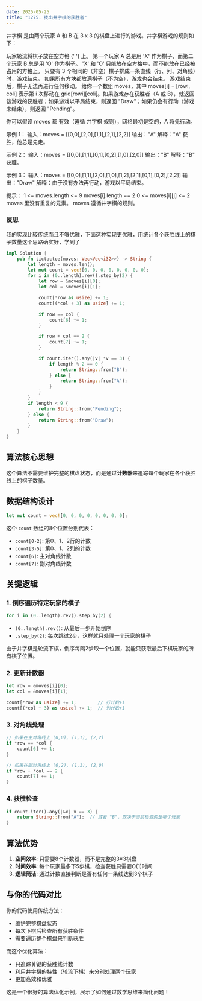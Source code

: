 ```yaml
---
date: 2025-05-25
title: "1275. 找出井字棋的获胜者"
---
```


井字棋 是由两个玩家 A 和 B 在 3 x 3 的棋盘上进行的游戏。井字棋游戏的规则如下：

玩家轮流将棋子放在空方格 (' ') 上。
第一个玩家 A 总是用 'X' 作为棋子，而第二个玩家 B 总是用 'O' 作为棋子。
'X' 和 'O' 只能放在空方格中，而不能放在已经被占用的方格上。
只要有 3 个相同的（非空）棋子排成一条直线（行、列、对角线）时，游戏结束。
如果所有方块都放满棋子（不为空），游戏也会结束。
游戏结束后，棋子无法再进行任何移动。
给你一个数组 moves，其中 moves[i] = [rowi, coli] 表示第 i 次移动在 grid[rowi]\[coli]。如果游戏存在获胜者（A 或 B），就返回该游戏的获胜者；如果游戏以平局结束，则返回 "Draw"；如果仍会有行动（游戏未结束），则返回 "Pending"。

你可以假设 moves 都 有效（遵循 井字棋 规则），网格最初是空的，A 将先行动。

示例 1：
输入：moves = \[[0,0],[2,0],[1,1],[2,1],[2,2]]
输出："A"
解释："A" 获胜，他总是先走。

示例 2：
输入：moves = \[[0,0],[1,1],[0,1],[0,2],[1,0],[2,0]]
输出："B"
解释："B" 获胜。

示例 3：
输入：moves = \[[0,0],[1,1],[2,0],[1,0],[1,2],[2,1],[0,1],[0,2],[2,2]]
输出："Draw"
解释：由于没有办法再行动，游戏以平局结束。

提示：
1 <= moves.length <= 9
moves[i].length == 2
0 <= moves[i]\[j] <= 2
moves 里没有重复的元素。
moves 遵循井字棋的规则。

### 反思

我的实现比较传统而且不够优雅，下面这种实现更优雅，用统计各个获胜线上的棋子数量这个思路确实好，学到了

```rust
impl Solution {
    pub fn tictactoe(moves: Vec<Vec<i32>>) -> String {
        let length = moves.len();
        let mut count = vec![0, 0, 0, 0, 0, 0, 0, 0];
        for i in (0..length).rev().step_by(2) {
            let row = &moves[i][0];
            let col = &moves[i][1];

            count[*row as usize] += 1;
            count[(*col + 3) as usize] += 1;

            if row == col {
                count[6] += 1;
            }

            if row + col == 2 {
                count[7] += 1;
            }

            if count.iter().any(|v| *v == 3) {
                if length % 2 == 0 {
                    return String::from("B");
                } else {
                    return String::from("A");
                }
            }
        }
        if length < 9 {
            return String::from("Pending");
        } else {
            return String::from("Draw");
        }
    }
}
```

## 算法核心思想

这个算法不需要维护完整的棋盘状态，而是通过**计数器**来追踪每个玩家在各个获胜线上的棋子数量。

## 数据结构设计

```rust
let mut count = vec![0, 0, 0, 0, 0, 0, 0, 0];
```

这个 `count` 数组的8个位置分别代表：

- `count[0-2]`: 第0、1、2行的计数
- `count[3-5]`: 第0、1、2列的计数  
- `count[6]`: 主对角线计数
- `count[7]`: 副对角线计数

## 关键逻辑

### 1. 倒序遍历特定玩家的棋子

```rust
for i in (0..length).rev().step_by(2) {
```

- `(0..length).rev()`: 从最后一步开始倒序
- `.step_by(2)`: 每次跳过2步，这样就只处理一个玩家的棋子

由于井字棋是轮流下棋，倒序每隔2步取一个位置，就能只获取最后下棋玩家的所有棋子位置。

### 2. 更新计数器

```rust
let row = &moves[i][0];
let col = &moves[i][1];

count[*row as usize] += 1;        // 行计数+1
count[(*col + 3) as usize] += 1;  // 列计数+1
```

### 3. 对角线处理

```rust
// 如果在主对角线上 (0,0), (1,1), (2,2)
if *row == *col {
    count[6] += 1;
}

// 如果在副对角线上 (0,2), (1,1), (2,0)  
if *row + *col == 2 {
    count[7] += 1;
}
```

### 4. 获胜检查

```rust
if count.iter().any(|&x| x == 3) {
    return String::from("A");  // 或者 "B"，取决于当前检查的是哪个玩家
}
```

## 算法优势

1. **空间效率**: 只需要8个计数器，而不是完整的3×3棋盘
2. **时间效率**: 每个玩家最多下5步棋，检查获胜只需要O(1)时间
3. **逻辑简洁**: 通过计数直接判断是否有任何一条线达到3个棋子

## 与你的代码对比

你的代码使用传统方法：

- 维护完整棋盘状态
- 每次下棋后检查所有获胜条件
- 需要遍历整个棋盘来判断获胜

而这个优化算法：

- 只追踪关键的获胜线计数
- 利用井字棋的特性（轮流下棋）来分别处理两个玩家
- 更加高效和优雅

这是一个很好的算法优化示例，展示了如何通过数学思维来简化问题！
